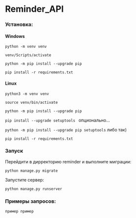 # Reminder_API

### Установка: 
#### Windows
`python -m venv venv `

`venv/Scripts/activate `

`python -m pip install --upgrade pip `

`pip install -r requirements.txt `

#### Linux
`python3 -m venv venv `

`source venv/bin/activate `

`python -m pip install --upgrade pip `

`pip install --upgrade setuptools ` опционально...

`python -m pip install --upgrade pip setuptools` либо так)

`pip install -r requirements.txt `

### Запуск
Перейдити в дирректорию reminder и выполните миграции:

`python manage.py migrate `

Запустите сервер:

`python manage.py runserver`

### Примеры запросов:

`пример пример`
